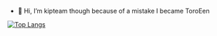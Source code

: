 - 👋 Hi, I’m kipteam though because of a mistake I became ToroEen

[![Top Langs](https://github-readme-stats.vercel.app/api/top-langs/?username=ToroEen?theme=dark)](https://github.com/anuraghazra/github-readme-stats)
<!---
ToroEen/ToroEen is a ✨ special ✨ repository because its `README.md` (this file) appears on your GitHub profile.
You can click the Preview link to take a look at your changes.
--->
